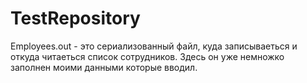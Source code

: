 TestRepository
==============
Employees.out - это сериализованный файл, куда записываеться и откуда читаеться список сотрудников. 
Здесь он уже немножко заполнен моими данными которые вводил.
